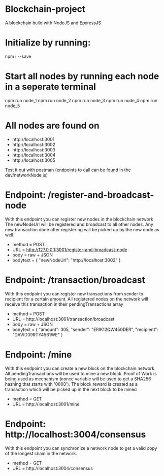# Blockchain-project
A blockchain build with NodeJS and EpxressJS

# Initialize by running:
npm i --save

# Start all nodes by running each node in a seperate terminal
npm run node_1
npm run node_2
npm run node_3
npm run node_4
npm run node_5

# All nodes are found on 
- http://localhost:3001
- http://localhost:3002
- http://localhost:3003
- http://localhost:3004
- http://localhost:3005

Test it out with postman (endpoints to call can be found in the dev/networkNode.js)

# Endpoint: /register-and-broadcast-node
With this endpoint you can register new nodes in the blockchain network
The newNodeUrl will be registered and broadcast to all other nodes.
Any new transaction done after registering will be picked up by the new node as well.

- method = POST
- URL = http://127.0.0.1:3001/register-and-broadcast-node
- body = raw + JSON
- bodytext = 
{
    "newNodeUrl": "http://localhost:3002"
}

# Endpoint: /transaction/broadcast
With this endpoint you can register new transactions from sender to recipient for a certain amount.
All registered nodes on the network will receive this transaction in their pendingTransactions array

- method = POST
- URL = http://localhost:3001/transaction/broadcast
- body = raw + JSON
- bodytext = 
{
    "amount": 305,
    "sender": "ERIK12QW450DER",
    "recipient": "DAVID09RTY4561WE"
}

# Endpoint: /mine
With this endpoint you can create a new block on the blockchain network. All pendingTransactions will be used
to mine a new block. Proof of Work is being used as mechanism (nonce variable will be used to get a SHA256 hashing
that starts with '0000'). The block reward is created as a transaction which will be picked up in the next block to be mined

- method = GET
- URL = http://localhost:3001/mine

# Endpoint: http://localhost:3004/consensus
With this endpoint you can synchronize a network node to get a valid copy of the longest chain in the network.

- method = GET
- URL = http://localhost:3004/consensus







